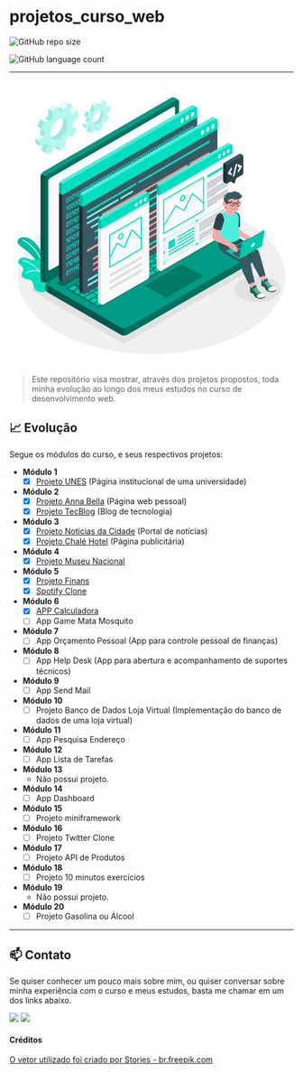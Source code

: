 # projetos_curso_web

![GitHub repo size](https://img.shields.io/github/repo-size/danigvg/projetos_curso_web?style=for-the-badge)

![GitHub language count](https://img.shields.io/github/languages/count/danigvg/projetos_curso_web?color=blueviolet&style=for-the-badge)
<hr>

![Curso Web](imagens/front2.jpg)
>Este repositório visa mostrar, através dos projetos propostos, toda minha evolução ao longo dos meus estudos no curso de desenvolvimento web.

## :chart_with_upwards_trend: Evolução
Segue os módulos do curso, e seus respectivos projetos:
 - **Módulo 1**
    - [x] [Projeto UNES](https://github.com/danigvg/projetos_curso_web/tree/master/projeto1_UNES) (Página institucional de uma universidade)
 - **Módulo 2**
    - [x] [Projeto Anna Bella](https://github.com/danigvg/projetos_curso_web/tree/master/projeto2_AnaBella) (Página web pessoal)
    - [x] [Projeto TecBlog](https://github.com/danigvg/projetos_curso_web/tree/master/projeto3_TecBlog) (Blog de tecnologia)
 - **Módulo 3**
    - [x] [Projeto Notícias da Cidade](https://github.com/danigvg/projetos_curso_web/tree/master/projeto4_NoticiaCidade) (Portal de notícias)
    - [x] [Projeto Chalé Hotel](https://github.com/danigvg/projetos_curso_web/tree/master/projeto5_ChaleHotel) (Página publicitária)
 - **Módulo 4**
    - [x] [Projeto Museu Nacional](https://github.com/danigvg/projetos_curso_web/tree/master/projeto6_MuseuNacional)
 - **Módulo 5**
    - [x] [Projeto Finans](https://github.com/danigvg/projetos_curso_web/tree/master/projeto7_Finans)
    - [x] [Spotify Clone](https://github.com/danigvg/projetos_curso_web/tree/master/projeto8_SpotifyClone)
 - **Módulo 6**
    - [x] [APP Calculadora](https://github.com/danigvg/projetos_curso_web/tree/master/projeto9_APPCalculadora)
    - [ ] App Game Mata Mosquito
 - **Módulo 7**
    - [ ] App Orçamento Pessoal (App para controle pessoal de finanças)
 - **Módulo 8**
    - [ ] App Help Desk (App para abertura e acompanhamento de suportes técnicos)
 - **Módulo 9**
    - [ ] App Send Mail
 - **Módulo 10**
    - [ ] Projeto Banco de Dados Loja Virtual (Implementação do banco de dados de uma loja virtual)
 - **Módulo 11**
    - [ ] App Pesquisa Endereço
 - **Módulo 12**
    - [ ] App Lista de Tarefas
 - **Módulo 13**
    - Não possui projeto.
 - **Módulo 14**
    - [ ] App Dashboard
 - **Módulo 15**
    - [ ] Projeto miniframework
 - **Módulo 16**
    - [ ] Projeto Twitter Clone
 - **Módulo 17**
    - [ ] Projeto API de Produtos
 - **Módulo 18**
    - [ ] Projeto 10 minutos exercícios
 - **Módulo 19**
    - Não possui projeto.
 - **Módulo 20**
    - [ ] Projeto Gasolina ou Álcool
<hr>

## :mailbox: Contato
Se quiser conhecer um pouco mais sobre mim, ou quiser conversar sobre minha experiência com o curso e meus estudos, basta me chamar em um dos links abaixo.

<p>
   <a href="https://www.linkedin.com/in/danigvg/" alt="Linkedin">
     <img src="https://img.shields.io/badge/-Linkedin-0e76a8?style=flat-square&logo=Linkedin&logoColor=white&link=https://www.linkedin.com/in/danigvg/" /></a>
   <a href="danigvg@gmail.com" alt="Gmail">
     <img src="https://img.shields.io/badge/-Gmail-FF0000?style=flat-square&labelColor=FF0000&logo=gmail&logoColor=white&link=danigvg@gmail.com"/></a>   
</p>

#### Créditos

<a href='https://br.freepik.com/vetores/teia'>O vetor utilizado foi criado por Stories - br.freepik.com</a>

